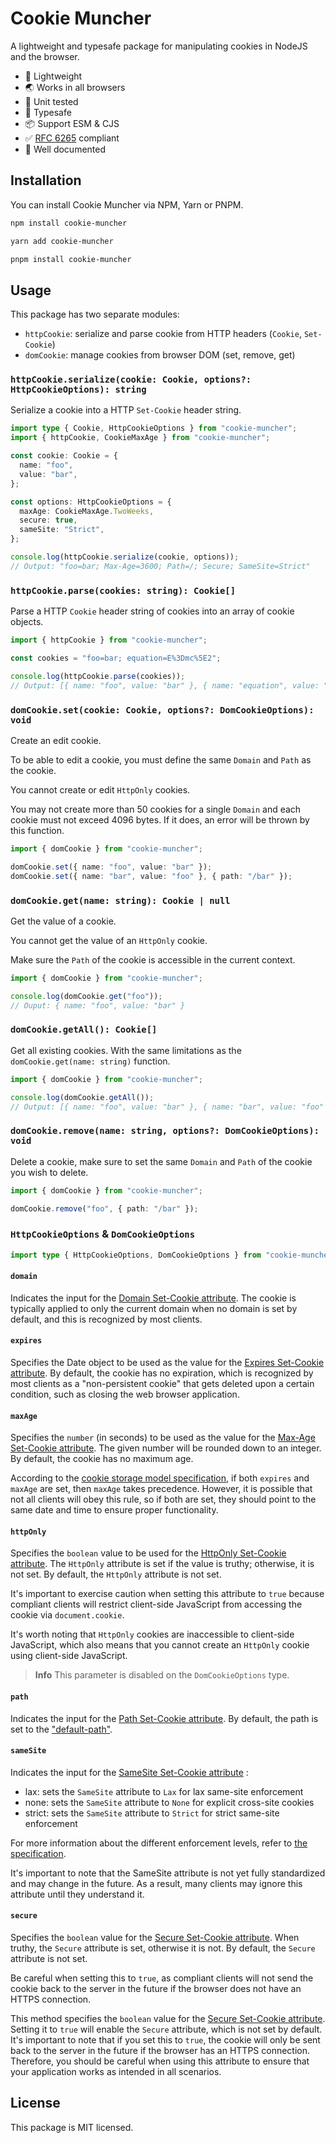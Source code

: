 # Cookie Muncher
A lightweight and typesafe package for manipulating cookies in NodeJS and the browser.

- 🚀 Lightweight
- 🌏 Works in all browsers
- 🧪 Unit tested  
- 🔷 Typesafe
- 📦 Support ESM & CJS  
- ✅ [RFC 6265](https://datatracker.ietf.org/doc/html/rfc6265) compliant
- 📖 Well documented

## Installation
You can install Cookie Muncher via NPM, Yarn or PNPM.

```sh
npm install cookie-muncher
```

```sh
yarn add cookie-muncher
```

```sh
pnpm install cookie-muncher
```

## Usage
This package has two separate modules:
- `httpCookie`: serialize and parse cookie from HTTP headers (`Cookie`, `Set-Cookie`)
- `domCookie`: manage cookies from browser DOM (set, remove, get)

### `httpCookie.serialize(cookie: Cookie, options?: HttpCookieOptions): string`
Serialize a cookie into a HTTP `Set-Cookie` header string.

```ts
import type { Cookie, HttpCookieOptions } from "cookie-muncher";
import { httpCookie, CookieMaxAge } from "cookie-muncher";

const cookie: Cookie = {
  name: "foo",
  value: "bar",
};

const options: HttpCookieOptions = {
  maxAge: CookieMaxAge.TwoWeeks,
  secure: true,
  sameSite: "Strict",
};

console.log(httpCookie.serialize(cookie, options));
// Output: "foo=bar; Max-Age=3600; Path=/; Secure; SameSite=Strict"
```

### `httpCookie.parse(cookies: string): Cookie[]`
Parse a HTTP `Cookie` header string of cookies into an array of cookie objects.

```ts
import { httpCookie } from "cookie-muncher";

const cookies = "foo=bar; equation=E%3Dmc%5E2";

console.log(httpCookie.parse(cookies));
// Output: [{ name: "foo", value: "bar" }, { name: "equation", value: "E=mc^2" }]
```

### `domCookie.set(cookie: Cookie, options?: DomCookieOptions): void`
Create an edit cookie. 

To be able to edit a cookie, you must define the same `Domain` and `Path` as the cookie.

You cannot create or edit `HttpOnly` cookies.

You may not create more than 50 cookies for a single `Domain` and each cookie must not exceed 4096 bytes. If it does, an error will be thrown by this function.

```ts
import { domCookie } from "cookie-muncher";

domCookie.set({ name: "foo", value: "bar" });
domCookie.set({ name: "bar", value: "foo" }, { path: "/bar" });

```

### `domCookie.get(name: string): Cookie | null`
Get the value of a cookie. 

You cannot get the value of an `HttpOnly` cookie. 

Make sure the `Path` of the cookie is accessible in the current context.

```ts
import { domCookie } from "cookie-muncher";

console.log(domCookie.get("foo")); 
// Ouput: { name: "foo", value: "bar" }
```

### `domCookie.getAll(): Cookie[]`
Get all existing cookies. With the same limitations as the `domCookie.get(name: string)` function.

```ts
import { domCookie } from "cookie-muncher";

console.log(domCookie.getAll());
// Output: [{ name: "foo", value: "bar" }, { name: "bar", value: "foo" }]
```

### `domCookie.remove(name: string, options?: DomCookieOptions): void`
Delete a cookie, make sure to set the same `Domain` and `Path` of the cookie you wish to delete.

```ts
import { domCookie } from "cookie-muncher";

domCookie.remove("foo", { path: "/bar" });
```

### `HttpCookieOptions` & `DomCookieOptions`
```ts
import type { HttpCookieOptions, DomCookieOptions } from "cookie-muncher";
```

#### `domain`
Indicates the input for the [Domain Set-Cookie attribute](https://datatracker.ietf.org/doc/html/rfc6265#section-5.2.3). The cookie is typically applied to only the current domain when no domain is set by default, and this is recognized by most clients.

#### `expires`
Specifies the Date object to be used as the value for the [Expires Set-Cookie attribute](https://datatracker.ietf.org/doc/html/rfc6265#section-5.2.1). By default, the cookie has no expiration, which is recognized by most clients as a "non-persistent cookie" that gets deleted upon a certain condition, such as closing the web browser application.

#### `maxAge`
Specifies the `number` (in seconds) to be used as the value for the [Max-Age Set-Cookie attribute](https://datatracker.ietf.org/doc/html/rfc6265#section-5.2.2). The given number will be rounded down to an integer. By default, the cookie has no maximum age.

According to the [cookie storage model specification](https://datatracker.ietf.org/doc/html/rfc6265#section-5.3), if both `expires` and `maxAge` are set, then `maxAge` takes precedence. However, it is possible that not all clients will obey this rule, so if both are set, they should point to the same date and time to ensure proper functionality.

#### `httpOnly`
Specifies the `boolean` value to be used for the [HttpOnly Set-Cookie attribute](https://datatracker.ietf.org/doc/html/rfc6265#section-5.2.6). The `HttpOnly` attribute is set if the value is truthy; otherwise, it is not set. By default, the `HttpOnly` attribute is not set.

It's important to exercise caution when setting this attribute to `true` because compliant clients will restrict client-side JavaScript from accessing the cookie via `document.cookie`.

It's worth noting that `HttpOnly` cookies are inaccessible to client-side JavaScript, which also means that you cannot create an `HttpOnly` cookie using client-side JavaScript.

> **Info**
> This parameter is disabled on the `DomCookieOptions` type.

#### `path`
Indicates the input for the [Path Set-Cookie attribute](https://datatracker.ietf.org/doc/html/rfc6265#section-5.2.4). By default, the path is set to the ["default-path"](https://datatracker.ietf.org/doc/html/rfc6265#section-5.1.4).

#### `sameSite`
Indicates the input for the [SameSite Set-Cookie attribute](tools.ietf.org/html/draft-ietf-httpbis-rfc6265bis-09#section-5.4.7) :
- lax: sets the `SameSite` attribute to `Lax` for lax same-site enforcement
- none: sets the `SameSite` attribute to `None` for explicit cross-site cookies
- strict: sets the `SameSite` attribute to `Strict` for strict same-site enforcement

For more information about the different enforcement levels, refer to [the specification](https://datatracker.ietf.org/doc/html/draft-ietf-httpbis-rfc6265bis-09#section-5.4.7).

It's important to note that the SameSite attribute is not yet fully standardized and may change in the future. As a result, many clients may ignore this attribute until they understand it.

#### `secure`
Specifies the `boolean` value for the [Secure Set-Cookie attribute](https://datatracker.ietf.org/doc/html/rfc6265#section-5.2.5). When truthy, the `Secure` attribute is set, otherwise it is not. By default, the `Secure` attribute is not set.

Be careful when setting this to `true`, as compliant clients will not send the cookie back to the server in the future if the browser does not have an HTTPS connection.


This method specifies the `boolean` value for the [Secure Set-Cookie attribute](https://datatracker.ietf.org/doc/html/rfc6265#section-5.2.5). Setting it to `true` will enable the `Secure` attribute, which is not set by default. It's important to note that if you set this to `true`, the cookie will only be sent back to the server in the future if the browser has an HTTPS connection. Therefore, you should be careful when using this attribute to ensure that your application works as intended in all scenarios.

## License
This package is MIT licensed.